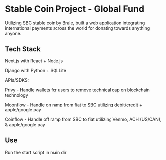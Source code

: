 # Stable Coin Project - Global Fund
Utilizing SBC stable coin by Brale, built a web application integrating international payments across the world for donating towards anything anyone.

## Tech Stack
Next.js with React + Node.js

Django with Python + SQLLite

APIs/SDKS:

Privy - Handle wallets for users to remove technical cap on blockchain technology

Moonflow - Handle on ramp from fiat to SBC utilizing debit/credit + apple/google pay

Coinflow - Handle off ramp from SBC to fiat utilizing Venmo, ACH (US/CAN), & apple/google pay

## Use 
Run the start script in main dir